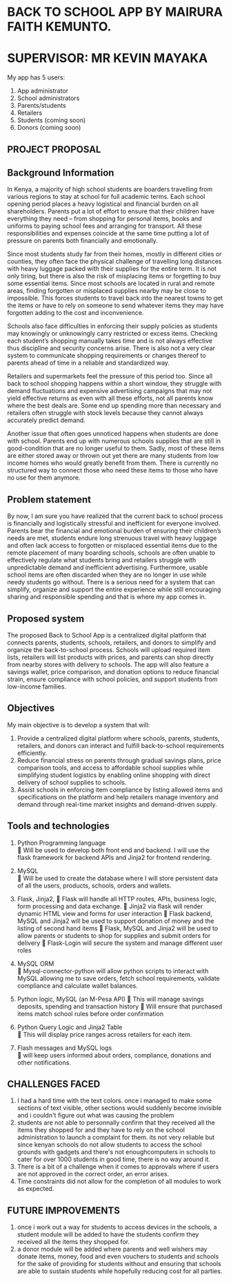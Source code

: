 # **BACK TO SCHOOL APP BY MAIRURA FAITH KEMUNTO.** 
# SUPERVISOR: MR KEVIN MAYAKA
My app has 5 users:
1. App administrator
2. School administrators
3. Parents/students
4. Retailers
5. Students (coming soon)
6. Donors (coming soon)

## **PROJECT PROPOSAL**
## Background Information 
In Kenya, a majority of high school students are boarders travelling from various regions to stay 
at school for full academic terms. Each school opening period places a heavy logistical and 
financial burden on all shareholders. Parents put a lot of effort to ensure that their children 
have everything they need – from shopping for personal items, books and uniforms to paying 
school fees and arranging for transport. All these responsibilities and expenses coincide at the 
same time putting a lot of pressure on parents both financially and emotionally.  

Since most students study far from their homes, mostly in different cities or counties, they 
often face the physical challenge of travelling long distances with heavy luggage packed with 
their supplies for the entire term. It is not only tiring, but there is also the risk of misplacing 
items or forgetting to buy some essential items. Since most schools are located in rural and 
remote areas, finding forgotten or misplaced supplies nearby may be close to impossible. This 
forces students to travel back into the nearest towns to get the items or have to rely on 
someone to send whatever items they may have forgotten adding to the cost and 
inconvenience.  

Schools also face difficulties in enforcing their supply policies as students may knowingly or 
unknowingly carry restricted or excess items. Checking each student’s shopping manually takes 
time and is not always effective thus discipline and security concerns arise. There is also not a 
very clear system to communicate shopping requirements or changes thereof to parents ahead 
of time in a reliable and standardized way. 

Retailers and supermarkets feel the pressure of this period too. Since all back to school 
shopping happens within a short window, they struggle with demand fluctuations and 
expensive advertising campaigns that may not yield effective returns as even with all these 
efforts, not all parents know where the best deals are. Some end up spending more than 
necessary and retailers often struggle with stock levels because they cannot always accurately 
predict demand.  

Another issue that often goes unnoticed happens when students are done with school. Parents 
end up with numerous schools supplies that are still in good-condition that are no longer useful 
to them. Sadly, most of these items are either stored away or thrown out yet there are many 
students from low income homes who would greatly benefit from them. There is currently no 
structured way to connect those who need these items to those who have no use for them 
anymore. 

## Problem statement 
By now, I am sure you have realized that the current back to school process is financially and 
logistically stressful and inefficient for everyone involved. Parents bear the financial and 
emotional burden of ensuring their children’s needs are met, students endure long strenuous 
travel with heavy luggage and often lack access to forgotten or misplaced essential items due to 
the remote placement of many boarding schools, schools are often unable to effectively 
regulate what students bring and retailers struggle with unpredictable demand and inefficient 
advertising. Furthermore, usable school items are often discarded when they are no longer in 
use while needy students go without. There is a serious need for a system that can simplify, 
organize and support the entire experience while still encouraging sharing and responsible 
spending and that is where my app comes in.  

## Proposed system  
The proposed Back to School App is a centralized digital platform that connects parents, 
students, schools, retailers, and donors to simplify and organize the back-to-school process. 
Schools will upload required item lists, retailers will list products with prices, and parents can 
shop directly from nearby stores with delivery to schools. The app will also feature a savings 
wallet, price comparison, and donation options to reduce financial strain, ensure compliance 
with school policies, and support students from low-income families. 

## Objectives  
My main objective is to develop a system that will: 
1. Provide a centralized digital platform where schools, parents, students, retailers, and 
donors can interact and fulfill back-to-school requirements efficiently. 
2. Reduce financial stress on parents through gradual savings plans, price comparison 
tools, and access to affordable school supplies while simplifying student logistics by 
enabling online shopping with direct delivery of school supplies to schools. 
3. Assist schools in enforcing item compliance by listing allowed items and specifications 
on the platform and help retailers manage inventory and demand through real-time 
market insights and demand-driven supply.

## Tools and technologies 
1. Python Programming language  
 Will be used to develop both front end and backend. I will use the flask 
framework for backend APIs and Jinja2 for frontend rendering.  

2. MySQL  
 Will be used to create the database where I will store persistent data of all the 
users, products, schools, orders and wallets.  

3. Flask, Jinja2, 
 Flask will handle all HTTP routes, APIs, business logic, form processing and data 
exchange. 
 Jinja2 via flask will render dynamic HTML view and forms for user interaction 
 Flask backend, MySQL and Jinja2 will be used to support donation of money and 
the listing of second hand items 
 Flask, MySQL and Jinja2 will be used to allow parents or students to shop for 
supplies and submit orders for delivery 
 Flask-Login will secure the system and manage different user roles 

4. MySQL ORM  
 Mysql-connector-python will allow python scripts to interact with MySQL 
allowing me to save orders, fetch school requirements, validate compliance and 
calculate wallet balances.  

5. Python logic, MySQL (an M-Pesa API) 
 This will manage savings deposits, spending and transaction history 
 Will ensure that purchased items match school rules before order confirmation 

6. Python Query Logic and Jinja2 Table  
 This will display price ranges across retailers for each item.  

7. Flash messages and MySQL logs  
 will keep users informed about orders, compliance, donations and other 
notifications. 

## **CHALLENGES FACED**
1. I had a hard time with the text colors. once i managed to make some sections of text visible, other sections would suddenly become invisible and i couldn't figure out what was causing the problem
2. students are not able to personnally confirm that they received all the items they shopped for and they have to rely on the school administration to launch a complaint for them. its not very reliable but since kenyan schools do not allow students to access the school grounds with gadgets and there's not enoughcomputers in schools to cater for over 1000 students in good time, there is no way around it. 
3. There is a bit of a challenge when it comes to approvals where if users are not approved in the correct order, an error arises. 
4. Time constraints did not allow for the completion of all modules to work as expected.

## **FUTURE IMPROVEMENTS**
1. once i work out a way for students to access devices in the schools, a student module will be added to have the students confirm they received all the items they shopped for. 
2. a donor module will be added where parents and well wishers may donate items, money, food and even vouchers to students and schools for the sake of providing for students without and ensuring that schools are able to sustain students while hopefully reducing cost for all parties. 

